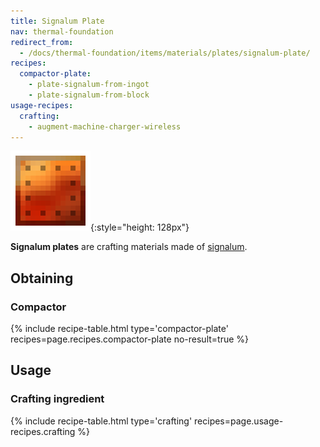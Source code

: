 ```yaml
---
title: Signalum Plate
nav: thermal-foundation
redirect_from:
  - /docs/thermal-foundation/items/materials/plates/signalum-plate/
recipes:
  compactor-plate:
    - plate-signalum-from-ingot
    - plate-signalum-from-block
usage-recipes:
  crafting:
    - augment-machine-charger-wireless
---
```


![Signalum plate](/assets/images/thermal-foundation/plate-signalum.png){:style="height: 128px"}


**Signalum plates** are crafting materials made of
[signalum](/docs/signalum-ingot/).


Obtaining
---------

### Compactor
{% include recipe-table.html type='compactor-plate' recipes=page.recipes.compactor-plate no-result=true %}


Usage
-----

### Crafting ingredient
{% include recipe-table.html type='crafting' recipes=page.usage-recipes.crafting %}
